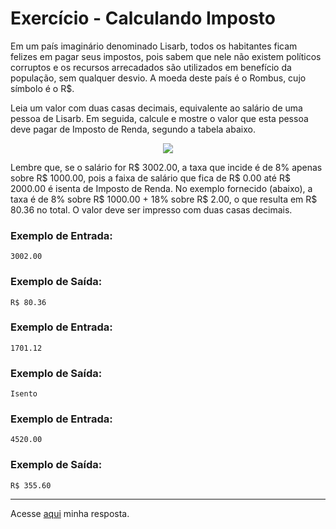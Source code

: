 # Exercício - Calculando Imposto

Em um país imaginário denominado Lisarb, todos os habitantes ficam felizes em pagar seus impostos, pois sabem que nele não existem políticos corruptos e os recursos arrecadados são utilizados em benefício da população, sem
qualquer desvio. A moeda deste país é o Rombus, cujo símbolo é o R$. 

Leia um valor com duas casas decimais, equivalente ao salário de uma pessoa de Lisarb. Em seguida, calcule e mostre o valor que esta pessoa deve pagar de Imposto de Renda, segundo a tabela abaixo.

<p align="center">
  <img src="https://github.com/JonathanBarr0s/Udemy-Java/assets/132490863/2a931e2f-0e22-4960-8fa7-8934cd4ce226">
</p>

Lembre que, se o salário for R$ 3002.00, a taxa que incide é de 8% apenas sobre R$ 1000.00, pois a faixa de salário que fica de R$ 0.00 até R$ 2000.00 é isenta de Imposto de Renda. No exemplo fornecido (abaixo), a taxa é
de 8% sobre R$ 1000.00 + 18% sobre R$ 2.00, o que resulta em R$ 80.36 no total. O valor deve ser impresso com duas casas decimais.

### Exemplo de Entrada:

```
3002.00
```

### Exemplo de Saída:

```
R$ 80.36
```

### Exemplo de Entrada:

```
1701.12
```

### Exemplo de Saída:

```
Isento
```

### Exemplo de Entrada:

```
4520.00
```

### Exemplo de Saída:

```
R$ 355.60
```

---

Acesse [aqui](https://github.com/JonathanBarr0s/Udemy-CSharp/blob/main/00.%20Recapitula%C3%A7%C3%A3o%20de%20L%C3%B3gica%20de%20Programa%C3%A7%C3%A3o/01.%20Estrutura%20Condicional/07.%20Calculando%20Imposto/ImpostoDeRenda/ImpostoDeRenda/Program.cs) minha resposta.

